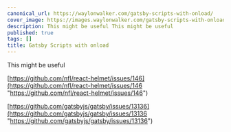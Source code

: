 ```yaml
---
canonical_url: https://waylonwalker.com/gatsby-scripts-with-onload/
cover_image: https://images.waylonwalker.com/gatsby-scripts-with-onload.png
description: This might be useful This might be useful
published: true
tags: []
title: Gatsby Scripts with onload
---
```


This might be useful

[https://github.com/nfl/react-helmet/issues/146](https://github.com/nfl/react-helmet/issues/146 "https://github.com/nfl/react-helmet/issues/146")

[https://github.com/gatsbyjs/gatsby/issues/13136](https://github.com/gatsbyjs/gatsby/issues/13136 "https://github.com/gatsbyjs/gatsby/issues/13136")
